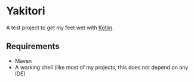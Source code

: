 # Yakitori

A test project to get my feet wet with [Kotlin][k].

## Requirements

* Maven
* A working shell (like most of my projects, this does not depend on any IDE)

[k]: https://kotlinlang.org/